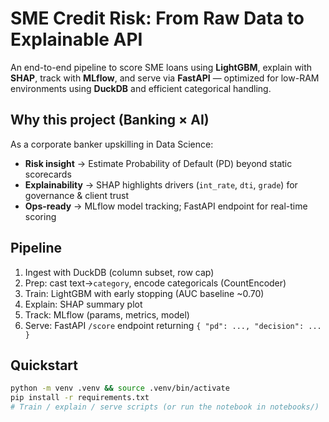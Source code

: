 # SME Credit Risk: From Raw Data to Explainable API

An end-to-end pipeline to score SME loans using **LightGBM**, explain with **SHAP**, track with **MLflow**, and serve via **FastAPI** — optimized for low-RAM environments using **DuckDB** and efficient categorical handling.

## Why this project (Banking × AI)
As a corporate banker upskilling in Data Science:
- **Risk insight** → Estimate Probability of Default (PD) beyond static scorecards
- **Explainability** → SHAP highlights drivers (`int_rate`, `dti`, `grade`) for governance & client trust
- **Ops-ready** → MLflow model tracking; FastAPI endpoint for real-time scoring

## Pipeline
1. Ingest with DuckDB (column subset, row cap)
2. Prep: cast text→`category`, encode categoricals (CountEncoder)
3. Train: LightGBM with early stopping (AUC baseline ~0.70)
4. Explain: SHAP summary plot
5. Track: MLflow (params, metrics, model)
6. Serve: FastAPI `/score` endpoint returning `{ "pd": ..., "decision": ... }`

## Quickstart
```bash
python -m venv .venv && source .venv/bin/activate
pip install -r requirements.txt
# Train / explain / serve scripts (or run the notebook in notebooks/)
